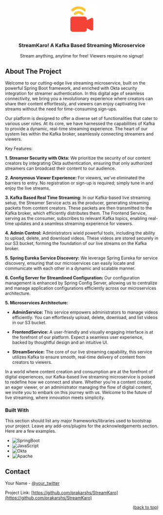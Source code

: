 
<!-- PROJECT LOGO -->
<br />
<div align="center">
  <a href="https://github.com/prakarshs/StreamKaro">
    <img src="FrontendService/src/main/resources/static/logo.png" alt="Logo" width="100" height="100">
  </a>

  <h3 align="center">StreamKaro! A Kafka Based Streaming Microservice</h3>

  <p align="center">
    Stream anything, anytime for free! Viewers require no signup!
    <br />

  </p>
</div>



<!-- ABOUT THE PROJECT -->
## About The Project

Welcome to our cutting-edge live streaming microservice, built on the powerful Spring Boot framework, and enriched with Okta security integration for streamer authentication. In this digital age of seamless connectivity, we bring you a revolutionary experience where creators can share their content effortlessly, and viewers can enjoy captivating live streams without the need for time-consuming sign-ups.

Our platform is designed to offer a diverse set of functionalities that cater to various user roles. At its core, we have harnessed the capabilities of Kafka to provide a dynamic, real-time streaming experience. The heart of our system lies within the Kafka broker, seamlessly connecting streamers and viewers.

Key Features:

**1. Streamer Security with Okta:** We prioritize the security of our content creators by integrating Okta authentication, ensuring that only authorized streamers can broadcast their content to our audience.

**2. Anonymous Viewer Experience:** For viewers, we've eliminated the barriers to entry. No registration or sign-up is required; simply tune in and enjoy the live streams.

**3. Kafka Based Real Time Streaming:** In our Kafka-based live streaming setup, the Streamer Service acts as the producer, generating streaming packets from content creators. These packets are then transmitted to the Kafka broker, which efficiently distributes them. The Frontend Service, serving as the consumer, subscribes to relevant Kafka topics, enabling real-time updates and a seamless streaming experience for viewers. 

**4. Admin Control:** Administrators wield powerful tools, including the ability to upload, delete, and download videos. These videos are stored securely in our S3 bucket, forming the foundation of our live streams on the Kafka broker.

**5. Spring Eureka Service Discovery:** We leverage Spring Eureka for service discovery, ensuring that our microservices can easily locate and communicate with each other in a dynamic and scalable manner.

**6. Config Server for Streamlined Configuration:** Our configuration management is enhanced by Spring Config Server, allowing us to centralize and manage application configurations efficiently across our microservices architecture.

**5. Microservices Architecture:**

   - **AdminService:** This service empowers administrators to manage videos efficiently. You can effortlessly upload, delete, download, and list videos in our S3 bucket.
   
   - **FrontendService:** A user-friendly and visually engaging interface is at the forefront of our platform. Expect a seamless user experience, backed by thoughtful design and an intuitive UI.
   
   - **StreamService:** The core of our live streaming capability, this service utilizes Kafka to ensure smooth, real-time delivery of content from creators to viewers.

In a world where content creation and consumption are at the forefront of digital experiences, our Kafka-based live streaming microservice is poised to redefine how we connect and share. Whether you're a content creator, an eager viewer, or an administrator managing the flow of digital content, we invite you to embark on this journey with us. Welcome to the future of live streaming, where innovation meets simplicity.



### Built With

This section should list any major frameworks/libraries used to bootstrap your project. Leave any add-ons/plugins for the acknowledgements section. Here are a few examples.

* ![SpringBoot]
* ![JavaScript]
* ![Okta]
* ![Apache]



<!-- CONTACT -->
## Contact

Your Name - [@your_twitter](prakarsh2101@gmail.com)

Project Link: [https://github.com/prakarshs/StreamKaro](https://github.com/prakarshs/StreamKaro)

<p align="right">(<a href="#readme-top">back to top</a>)</p>





[contributors-shield]: https://img.shields.io/github/contributors/othneildrew/Best-README-Template.svg?style=for-the-badge
[contributors-url]: https://github.com/othneildrew/Best-README-Template/graphs/contributors
[forks-shield]: https://img.shields.io/github/forks/othneildrew/Best-README-Template.svg?style=for-the-badge
[forks-url]: https://github.com/othneildrew/Best-README-Template/network/members
[stars-shield]: https://img.shields.io/github/stars/othneildrew/Best-README-Template.svg?style=for-the-badge
[stars-url]: https://github.com/othneildrew/Best-README-Template/stargazers
[issues-shield]: https://img.shields.io/github/issues/othneildrew/Best-README-Template.svg?style=for-the-badge
[issues-url]: https://github.com/othneildrew/Best-README-Template/issues
[license-shield]: https://img.shields.io/github/license/othneildrew/Best-README-Template.svg?style=for-the-badge
[license-url]: https://github.com/othneildrew/Best-README-Template/blob/master/LICENSE.txt
[linkedin-shield]: https://img.shields.io/badge/-LinkedIn-black.svg?style=for-the-badge&logo=linkedin&colorB=555
[product-screenshot]: images/demo.gif
[SpringBoot]: https://img.shields.io/badge/SpringBoot-32CD32?style=for-the-badge&logo=springBoot&logoColor=white
[JavaScript]: https://img.shields.io/badge/JavaScript-FFEA00?style=for-the-badge&logo=javaScript&logoColor=black
[Docker]: https://img.shields.io/badge/Docker-0096FF?style=for-the-badge&logo=docker&logoColor=white
[Apache]: https://img.shields.io/badge/Apache%20Kafka-DE3163?style=for-the-badge&logo=apache&logoColor=white
[Openpdf]: https://img.shields.io/badge/OpenPDF-F3F2ED?style=for-the-badge&logo=adobe&logoColor=DE3163
[MySql]: https://img.shields.io/badge/MySql-F28C28?style=for-the-badge&logo=mysql&logoColor=white
[Next.js]: https://img.shields.io/badge/next.js-000000?style=for-the-badge&logo=nextdotjs&logoColor=white
[Next-url]: https://nextjs.org/
[React.js]: https://img.shields.io/badge/React-20232A?style=for-the-badge&logo=react&logoColor=61DAFB
[React-url]: https://reactjs.org/
[Vue.js]: https://img.shields.io/badge/Vue.js-35495E?style=for-the-badge&logo=vuedotjs&logoColor=4FC08D
[Vue-url]: https://vuejs.org/
[Okta]: https://img.shields.io/badge/OKTA-00008b?style=for-the-badge&logo=okta&logoColor=white
[Angular.io]: https://img.shields.io/badge/Angular-DD0031?style=for-the-badge&logo=angular&logoColor=white
[Angular-url]: https://angular.io/
[Svelte.dev]: https://img.shields.io/badge/Svelte-4A4A55?style=for-the-badge&logo=svelte&logoColor=FF3E00
[Svelte-url]: https://svelte.dev/
[Laravel.com]: https://img.shields.io/badge/Laravel-FF2D20?style=for-the-badge&logo=laravel&logoColor=white
[Laravel-url]: https://laravel.com
[Bootstrap.com]: https://img.shields.io/badge/Bootstrap-563D7C?style=for-the-badge&logo=bootstrap&logoColor=white
[Bootstrap-url]: https://getbootstrap.com
[JQuery.com]: https://img.shields.io/badge/jQuery-0769AD?style=for-the-badge&logo=jquery&logoColor=white
[JQuery-url]: https://jquery.com 
